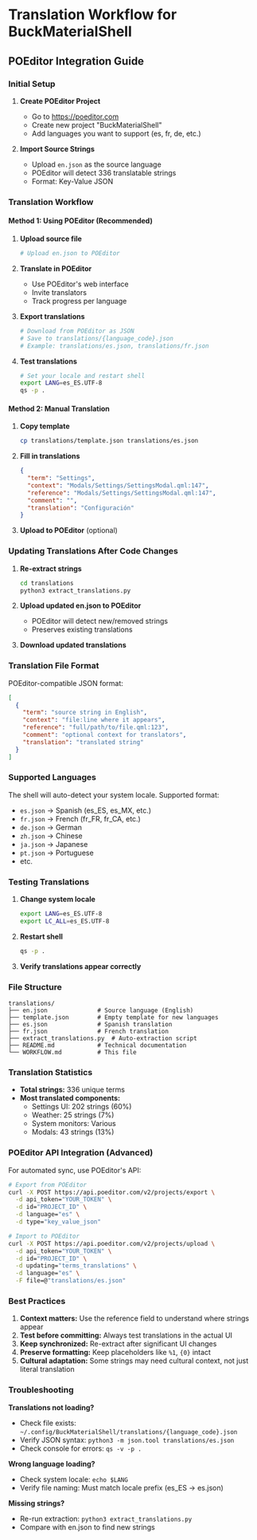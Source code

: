 # Translation Workflow for BuckMaterialShell

## POEditor Integration Guide

### Initial Setup

1. **Create POEditor Project**
   - Go to https://poeditor.com
   - Create new project "BuckMaterialShell"
   - Add languages you want to support (es, fr, de, etc.)

2. **Import Source Strings**
   - Upload `en.json` as the source language
   - POEditor will detect 336 translatable strings
   - Format: Key-Value JSON

### Translation Workflow

#### Method 1: Using POEditor (Recommended)

1. **Upload source file**
   ```bash
   # Upload en.json to POEditor
   ```

2. **Translate in POEditor**
   - Use POEditor's web interface
   - Invite translators
   - Track progress per language

3. **Export translations**
   ```bash
   # Download from POEditor as JSON
   # Save to translations/{language_code}.json
   # Example: translations/es.json, translations/fr.json
   ```

4. **Test translations**
   ```bash
   # Set your locale and restart shell
   export LANG=es_ES.UTF-8
   qs -p .
   ```

#### Method 2: Manual Translation

1. **Copy template**
   ```bash
   cp translations/template.json translations/es.json
   ```

2. **Fill in translations**
   ```json
   {
     "term": "Settings",
     "context": "Modals/Settings/SettingsModal.qml:147",
     "reference": "Modals/Settings/SettingsModal.qml:147",
     "comment": "",
     "translation": "Configuración"
   }
   ```

3. **Upload to POEditor** (optional)

### Updating Translations After Code Changes

1. **Re-extract strings**
   ```bash
   cd translations
   python3 extract_translations.py
   ```

2. **Upload updated en.json to POEditor**
   - POEditor will detect new/removed strings
   - Preserves existing translations

3. **Download updated translations**

### Translation File Format

POEditor-compatible JSON format:

```json
[
  {
    "term": "source string in English",
    "context": "file:line where it appears",
    "reference": "full/path/to/file.qml:123",
    "comment": "optional context for translators",
    "translation": "translated string"
  }
]
```

### Supported Languages

The shell will auto-detect your system locale. Supported format:
- `es.json` → Spanish (es_ES, es_MX, etc.)
- `fr.json` → French (fr_FR, fr_CA, etc.)
- `de.json` → German
- `zh.json` → Chinese
- `ja.json` → Japanese
- `pt.json` → Portuguese
- etc.

### Testing Translations

1. **Change system locale**
   ```bash
   export LANG=es_ES.UTF-8
   export LC_ALL=es_ES.UTF-8
   ```

2. **Restart shell**
   ```bash
   qs -p .
   ```

3. **Verify translations appear correctly**

### File Structure

```
translations/
├── en.json              # Source language (English)
├── template.json        # Empty template for new languages
├── es.json              # Spanish translation
├── fr.json              # French translation
├── extract_translations.py  # Auto-extraction script
├── README.md            # Technical documentation
└── WORKFLOW.md          # This file
```

### Translation Statistics

- **Total strings:** 336 unique terms
- **Most translated components:**
  - Settings UI: 202 strings (60%)
  - Weather: 25 strings (7%)
  - System monitors: Various
  - Modals: 43 strings (13%)

### POEditor API Integration (Advanced)

For automated sync, use POEditor's API:

```bash
# Export from POEditor
curl -X POST https://api.poeditor.com/v2/projects/export \
  -d api_token="YOUR_TOKEN" \
  -d id="PROJECT_ID" \
  -d language="es" \
  -d type="key_value_json"

# Import to POEditor
curl -X POST https://api.poeditor.com/v2/projects/upload \
  -d api_token="YOUR_TOKEN" \
  -d id="PROJECT_ID" \
  -d updating="terms_translations" \
  -d language="es" \
  -F file=@"translations/es.json"
```

### Best Practices

1. **Context matters:** Use the reference field to understand where strings appear
2. **Test before committing:** Always test translations in the actual UI
3. **Keep synchronized:** Re-extract after significant UI changes
4. **Preserve formatting:** Keep placeholders like `%1`, `{0}` intact
5. **Cultural adaptation:** Some strings may need cultural context, not just literal translation

### Troubleshooting

**Translations not loading?**
- Check file exists: `~/.config/BuckMaterialShell/translations/{language_code}.json`
- Verify JSON syntax: `python3 -m json.tool translations/es.json`
- Check console for errors: `qs -v -p .`

**Wrong language loading?**
- Check system locale: `echo $LANG`
- Verify file naming: Must match locale prefix (es_ES → es.json)

**Missing strings?**
- Re-run extraction: `python3 extract_translations.py`
- Compare with en.json to find new strings
